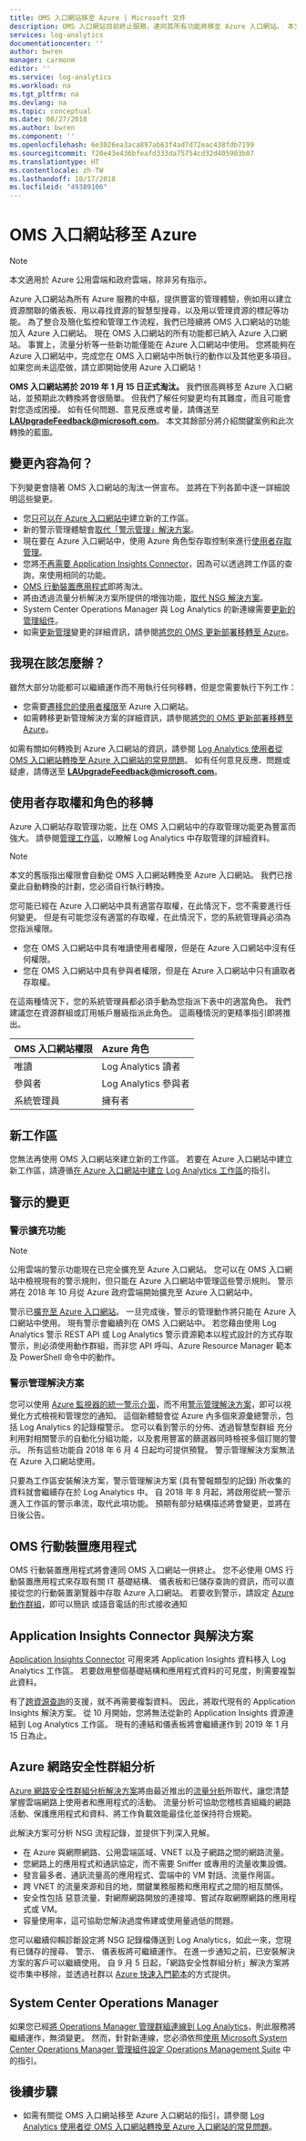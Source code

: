 ```yaml
---
title: OMS 入口網站移至 Azure | Microsoft 文件
description: OMS 入口網站目前終止服務，連同其所有功能將移至 Azure 入口網站。 本文將提供此次轉換的詳細資料。
services: log-analytics
documentationcenter: ''
author: bwren
manager: carmonm
editor: ''
ms.service: log-analytics
ms.workload: na
ms.tgt_pltfrm: na
ms.devlang: na
ms.topic: conceptual
ms.date: 08/27/2018
ms.author: bwren
ms.component: ''
ms.openlocfilehash: 6e3026ea3aca897ab63f4ad7d72eac438fdb7199
ms.sourcegitcommit: f20e43e436bfeafd333da75754cd32d405903b07
ms.translationtype: HT
ms.contentlocale: zh-TW
ms.lasthandoff: 10/17/2018
ms.locfileid: "49389106"
---
```

# <a name="oms-portal-moving-to-azure"></a>OMS 入口網站移至 Azure

> [!NOTE]
> 本文適用於 Azure 公用雲端和政府雲端，除非另有指示。

Azure 入口網站為所有 Azure 服務的中樞，提供豐富的管理體驗，例如用以建立資源關聯的儀表板、用以尋找資源的智慧型搜尋，以及用以管理資源的標記等功能。 為了整合及簡化監控和管理工作流程，我們已陸續將 OMS 入口網站的功能加入 Azure 入口網站。 現在 OMS 入口網站的所有功能都已納入 Azure 入口網站。 事實上，流量分析等一些新功能僅能在 Azure 入口網站中使用。 您將能夠在 Azure 入口網站中，完成您在 OMS 入口網站中所執行的動作以及其他更多項目。 如果您尚未這麼做，請立即開始使用 Azure 入口網站！

**OMS 入口網站將於 2019 年 1 月 15 日正式淘汰。** 我們很高興移至 Azure 入口網站，並預期此次轉換將會很簡單。 但我們了解任何變更均有其難度，而且可能會對您造成困擾。 如有任何問題、意見反應或考量，請傳送至 **LAUpgradeFeedback@microsoft.com**。 本文其餘部分將介紹關鍵案例和此次轉換的藍圖。

## <a name="what-is-changing"></a>變更內容為何？ 
下列變更會隨著 OMS 入口網站的淘汰一併宣布。 並將在下列各節中逐一詳細說明這些變更。

- 您[只可以在 Azure 入口網站中](#new-workspaces)建立新的工作區。
- 新的警示管理體驗會[取代「警示管理」解決方案](#changes-to-alerts)。
- 現在要在 Azure 入口網站中，使用 Azure 角色型存取控制來進行[使用者存取管理](#user-access-and-role-migration)。
- 您將[不再需要 Application Insights Connector](#application-insights-connector-and-solution)，因為可以透過跨工作區的查詢，來使用相同的功能。
- [OMS 行動裝置應用程式](#oms-mobile-app)即將淘汰。 
- 將由透過流量分析解決方案所提供的增強功能，[取代 NSG 解決方案](#azure-network-security-group-analytics)。
- System Center Operations Manager 與 Log Analytics 的新連線需要[更新的管理組件](#system-center-operations-manager)。
- 如需[更新管理](../automation/automation-update-management.md)變更的詳細資訊，請參閱[將您的 OMS 更新部署移轉至 Azure](../automation/migrate-oms-update-deployments.md)。


## <a name="what-should-i-do-now"></a>我現在該怎麼辦？
雖然大部分功能都可以繼續運作而不用執行任何移轉，但是您需要執行下列工作：

- 您需要[遷移您的使用者權限](#user-access-and-role-migration)至 Azure 入口網站。
- 如需轉移更新管理解決方案的詳細資訊，請參閱[將您的 OMS 更新部署移轉至 Azure](../automation/migrate-oms-update-deployments.md)。

如需有關如何轉換到 Azure 入口網站的資訊，請參閱 [Log Analytics 使用者從 OMS 入口網站轉換至 Azure 入口網站的常見問題](../log-analytics/log-analytics-oms-portal-faq.md)。 如有任何意見反應、問題或疑慮，請傳送至 **LAUpgradeFeedback@microsoft.com**。

## <a name="user-access-and-role-migration"></a>使用者存取權和角色的移轉
Azure 入口網站存取管理功能，比在 OMS 入口網站中的存取管理功能更為豐富而強大。 請參閱[管理工作區](log-analytics-manage-access.md#manage-accounts-and-users)，以瞭解 Log Analytics 中存取管理的詳細資料。

> [!NOTE]
> 本文的舊版指出權限會自動從 OMS 入口網站轉換至 Azure 入口網站。 我們已捨棄此自動轉換的計劃，您必須自行執行轉換。

您可能已經在 Azure 入口網站中具有適當存取權，在此情況下，您不需要進行任何變更。 但是有可能您沒有適當的存取權，在此情況下，您的系統管理員必須為您指派權限。

- 您在 OMS 入口網站中具有唯讀使用者權限，但是在 Azure 入口網站中沒有任何權限。 
- 您在 OMS 入口網站中具有參與者權限，但是在 Azure 入口網站中只有讀取者存取權。
 
在這兩種情況下，您的系統管理員都必須手動為您指派下表中的適當角色。 我們建議您在資源群組或訂用帳戶層級指派此角色。  這兩種情況的更精準指引即將推出。

| OMS 入口網站權限 | Azure 角色 |
|:---|:---|
| 唯讀 | Log Analytics 讀者 |
| 參與者 | Log Analytics 參與者 |
| 系統管理員 | 擁有者 | 
 

## <a name="new-workspaces"></a>新工作區
您無法再使用 OMS 入口網站來建立新的工作區。 若要在 Azure 入口網站中建立新工作區，請遵循[在 Azure 入口網站中建立 Log Analytics 工作區](log-analytics-quick-create-workspace.md)的指引。

## <a name="changes-to-alerts"></a>警示的變更

### <a name="alert-extension"></a>警示擴充功能  

> [!NOTE]
> 公用雲端的警示功能現在已完全擴充至 Azure 入口網站。 您可以在 OMS 入口網站中檢視現有的警示規則，但只能在 Azure 入口網站中管理這些警示規則。 警示將在 2018 年 10 月從 Azure 政府雲端開始擴充至 Azure 入口網站中。

警示已[擴充至 Azure 入口網站](../monitoring-and-diagnostics/monitoring-alerts-extend.md)。 一旦完成後，警示的管理動作將只能在 Azure 入口網站中使用。 現有警示會繼續列在 OMS 入口網站中。 若您藉由使用 Log Analytics 警示 REST API 或 Log Analytics 警示資源範本以程式設計的方式存取警示，則必須使用動作群組，而非您 API 呼叫、Azure Resource Manager 範本及 PowerShell 命令中的動作。

### <a name="alert-management-solution"></a>警示管理解決方案
您可以使用 [Azure 監視器的統一警示介面](../monitoring-and-diagnostics/monitoring-overview-unified-alerts.md)，而不用[警示管理解決方案](log-analytics-solution-alert-management.md)，即可以視覺化方式檢視和管理您的通知。 這個新體驗會從 Azure 內多個來源彙總警示，包括 Log Analytics 的記錄檔警示。 您可以看到警示的分佈、透過智慧型群組 充分利用對相關警示的自動化分組功能，以及套用豐富的篩選器同時檢視多個訂閱的警示。 所有這些功能自 2018 年 6 月 4 日起均可提供預覽。 警示管理解決方案無法在 Azure 入口網站使用。 

只要為工作區安裝解決方案，警示管理解決方案  (具有警報類型的記錄) 所收集的資料就會繼續存在於 Log Analytics 中。 自 2018 年 8 月起，將啟用從統一警示進入工作區的警示串流，取代此項功能。 預期有部分結構描述將會變更，並將在日後公告。

## <a name="oms-mobile-app"></a>OMS 行動裝置應用程式
OMS 行動裝置應用程式將會連同 OMS 入口網站一併終止。 您不必使用 OMS 行動裝置應用程式來存取有關 IT 基礎結構、 儀表板和已儲存查詢的資訊，而可以直接從您的行動裝置瀏覽器中存取 Azure 入口網站。 若要收到警示，請設定 [Azure 動作群組](../monitoring-and-diagnostics/monitoring-action-groups.md)，即可以簡訊 或語音電話的形式接收通知

## <a name="application-insights-connector-and-solution"></a>Application Insights Connector 與解決方案
[Application Insights Connector](log-analytics-app-insights-connector.md) 可用來將 Application Insights 資料移入 Log Analytics 工作區。 若要啟用整個基礎結構和應用程式資料的可見度，則需要複製此資料。

有了[跨資源查詢](log-analytics-cross-workspace-search.md)的支援，就不再需要複製資料。 因此，將取代現有的 Application Insights 解決方案。 從 10 月開始，您將無法從新的 Application Insights 資源連結到 Log Analytics 工作區。 現有的連結和儀表板將會繼續運作到 2019 年 1 月 15 日為止。


## <a name="azure-network-security-group-analytics"></a>Azure 網路安全性群組分析
[Azure 網路安全性群組分析解決方案](log-analytics-azure-networking-analytics.md#azure-network-security-group-analytics-solution-in-log-analytics)將由最近推出的[流量分析](https://azure.microsoft.com/blog/traffic-analytics-in-preview/)所取代，讓您清楚掌握雲端網路上使用者和應用程式的活動。 流量分析可協助您稽核貴組織的網路活動、保護應用程式和資料、將工作負載效能最佳化並保持符合規範。 

此解決方案可分析 NSG 流程記錄，並提供下列深入見解。

- 在 Azure 與網際網路、公用雲端區域、VNET 以及子網路之間的網路流量。
- 您網路上的應用程式和通訊協定，而不需要 Sniffer 或專用的流量收集設備。
- 發言最多者、通訊流量高的應用程式、雲端中的 VM 對話、流量作用區。
- 跨 VNET 的流量來源和目的地，關鍵業務服務和應用程式之間的相互關係。
- 安全性包括 惡意流量、對網際網路開放的連接埠、嘗試存取網際網路的應用程式或 VM。
- 容量使用率，這可協助您解決過度佈建或使用量過低的問題。

您可以繼續仰賴診斷設定將 NSG 記錄檔傳送到 Log Analytics，如此一來，您現有已儲存的搜尋、 警示、 儀表板將可繼續運作。 在進一步通知之前，已安裝解決方案的客戶可以繼續使用。 自 9 月 5 日起，「網路安全性群組分析」解決方案將從市集中移除，並透過社群以 [Azure 快速入門範本](https://azure.microsoft.com/resources/templates/?resourceType=Microsoft.Operationalinsights)的方式提供。

## <a name="system-center-operations-manager"></a>System Center Operations Manager
如果您已經[將 Operations Manager 管理群組連線到 Log Analytics](log-analytics-om-agents.md)，則此服務將繼續運作，無須變更。 然而，針對新連線，您必須依照[使用 Microsoft System Center Operations Manager 管理組件設定 Operations Management Suite](https://blogs.technet.microsoft.com/momteam/2018/07/25/microsoft-system-center-operations-manager-management-pack-to-configure-operations-management-suite/) 中的指引。

## <a name="next-steps"></a>後續步驟
- 如需有關從 OMS 入口網站移至 Azure 入口網站的指引，請參閱 [Log Analytics 使用者從 OMS 入口網站轉換至 Azure 入口網站的常見問題](log-analytics-oms-portal-faq.md)。